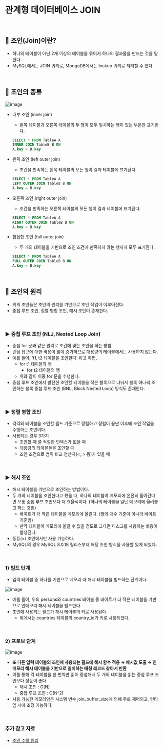 # 관계형 데이터베이스 JOIN

<br>

## 📌 조인(Join)이란?
- 하나의 테이블이 아닌 2개 이상의 테이블을 묶어서 하나의 결과물을 만드는 것을 말한다.
- MySQL에서는 JOIN 쿼리로, MongoDB에서는 lookup 쿼리로 처리할 수 있다.

<br>

## 📌 조인의 종류
![image](https://user-images.githubusercontent.com/69254943/180469064-b706b7e5-b793-40b9-a2fc-8b08d0ab8da9.png)

- 내부 조인 (inner join)
    - 왼쪽 테이블과 오른쪽 테이블의 두 행이 모두 일치하는 행이 있는 부분만 표기한다.

    ```sql
    SELECT * FROM TableA A
    INNER JOIN TableB B ON
    A.key = B.key
    ```

- 왼쪽 조인 (left outer join)
    - 조건을 만족하는 왼쪽 테이블의 모든 행이 결과 테이블에 표기된다.

    ```sql
    SELECT * FROM TableA A
    LEFT OUTER JOIN TableB B ON
    A.key = B.key
    ```

- 오른쪽 조인 (right outer join)
    - 조건을 만족하는 오른쪽 테이블의 모든 행이 결과 테이블에 표기된다.

    ```sql
    SELECT * FROM TableA A
    RIGHT OUTER JOIN TableB B ON
    A.key = B.key
    ```

- 합집합 조인 (full outer join)
    - 두 개의 테이블을 기반으로 조인 조건에 만족하지 않는 행까지 모두 표기된다.

    ```sql
    SELECT * FROM TableA A
    FULL OUTER JOIN TableB B ON
    A.key = B.key
    ```

<br>

## 📌 조인의 원리
- 위의 조인들은 조인의 원리를 기반으로 조인 작업이 이루어진다.
- 중첩 루프 조인, 정렬 병합 조인, 해시 조인이 존재한다.

<br>

### ▶️ 중첩 루프 조인 (NLJ, Nested Loop Join)

- 중첩 for 문과 같은 원리로 조건에 맞는 조인을 하는 방법
- 랜덤 접근에 대한 비용이 많이 증가하므로 대용량의 테이블에서는 사용하지 않는다.
- 예를 들어, ‘t1, t2 테이블을 조인한다' 라고 하면,
    - for t1 테이블의 행
        - for t2 테이블의 행
    - 위와 같이 이중 for 문을 수행한다.
- 중첩 루프 조인에서 발전한 조인할 테이블을 작은 블록으로 나눠서 블록 하나씩 조인하는 블록 중첩 루프 조인 (BNL, Block Nested Loop) 방식도 존재한다.

<br>

### ▶️ 정렬 병합 조인

- 각각의 테이블을 조인할 필드 기준으로 정렬하고 정렬이 끝난 이후에 조인 작업을 수행하는 조인이다.
- 사용되는 경우 3가지
    - 조인할 때 쓸 적절한 인덱스가 없을 때
    - 대용량의 테이블들을 조인할 때
    - 조인 조건으로 범위 비교 연산자(<, > 등)가 있을 때

<br>

### ▶️ 해시 조인

- 해시 테이블을 기반으로 조인하는 방법이다.
- 두 개의 테이블을 조인한다고 했을 때, 하나의 테이블이 메모리에 온전히 들어간다면 보통 중첩 루프 조인보다 더 효율적이다. (하나의 테이블을 일단 메모리에 올려놓고 하는 것임)
    - 바이트가 더 작은 테이블을 메모리에 올린다. (행의 개수 기준이 아니라 바이트 기준임)
    - 만약 테이블이 메모리에 올릴 수 없을 정도로 크다면 디스크를 사용하는 비용이 발생된다.
- 동등(=) 조인에서만 사용 가능하다.
- MySQL의 경우 MySQL 8.0.18 릴리스부터 해당 조인 방식을 사용할 있게 되었다.

<br>

### 1) 빌드 단계

- 입력 테이블 중 하나를 기반으로 메모리 내 해시 테이블을 빌드하는 단계이다.

![image](https://user-images.githubusercontent.com/69254943/180469838-0eaa808f-630a-4551-9d73-7c4747157ab6.png)

- 예를 들어, 위의 persons와 countries 테이블 중 바이트가 더 작은 테이블을 기반으로 인메모리 해시 테이블을 빌드한다.
- 조인에 사용되는 필드가 해시 테이블의 키로 사용된다.
    - 위에서는 countries 테이블의 country_id가 키로 사용되었다.

<br>

### 2) 프로브 단계
![image](https://user-images.githubusercontent.com/69254943/180470017-523386ac-eb2d-4127-a5c9-721bc98569c8.png)

- **또 다른 입력 테이블의 조인에 사용되는 필드에 해시 함수 적용 → 해시값 도출 → 인메모리 해시 테이블을 기반으로 일치하는 매칭 레코드 찾아서 반환**
- 이를 통해 각 테이블을 한 번씩만 읽어 중첩해서 두 개의 테이블을 읽는 중첩 루프 조인보다 성능이 좋다.
    - 해시 조인 : O(N)
    - 중접 루프 조인 : O(N^2)
- 사용 가능한 메모리양은 시스템 변수 join_buffer_size에 의해 주로 제어되고, 런타임 시에 조정 가능하다.

<br>

### 추가 참고 자료 
- [조인 수행 원리](https://dataonair.or.kr/db-tech-reference/d-guide/sql/?mod=document&uid=356)